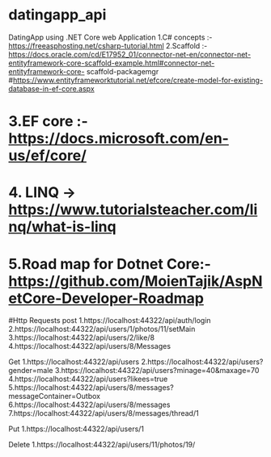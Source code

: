 # datingapp_api
DatingApp using .NET Core web Application 
1.C# concepts :- https://freeasphosting.net/csharp-tutorial.html
2.Scaffold :- https://docs.oracle.com/cd/E17952_01/connector-net-en/connector-net-entityframework-core-scaffold-example.html#connector-net-entityframework-core-		scaffold-packagemgr
#https://www.entityframeworktutorial.net/efcore/create-model-for-existing-database-in-ef-core.aspx
# 3.EF core :-  https://docs.microsoft.com/en-us/ef/core/
# 4. LINQ -> https://www.tutorialsteacher.com/linq/what-is-linq 
# 5.Road map for Dotnet Core:- https://github.com/MoienTajik/AspNetCore-Developer-Roadmap

#Http Requests
post
1.https://localhost:44322/api/auth/login
2.https://localhost:44322/api/users/1/photos/11/setMain
3.https://localhost:44322/api/users/2/like/8
4.https://localhost:44322/api/users/8/Messages


Get
1.https://localhost:44322/api/users
2.https://localhost:44322/api/users?gender=male
3.https://localhost:44322/api/users?minage=40&maxage=70
4.https://localhost:44322/api/users?likees=true
5.https://localhost:44322/api/users/8/messages?messageContainer=Outbox
6.https://localhost:44322/api/users/8/messages
7.https://localhost:44322/api/users/8/messages/thread/1

Put
1.https://localhost:44322/api/users/1

Delete
1.https://localhost:44322/api/users/11/photos/19/

